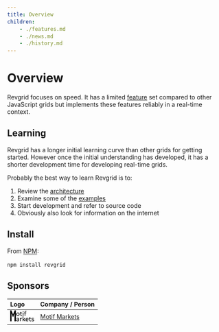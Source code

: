 ```yaml
---
title: Overview
children:
    - ./features.md
    - ./news.md
    - ./history.md
---
```


# Overview

Revgrid focuses on speed.  It has a limited [feature](./features.md) set compared to other JavaScript grids but implements these features reliably in a real-time context.

## Learning

Revgrid has a longer initial learning curve than other grids for getting started.  However once the initial understanding has developed, it has a shorter development time for developing real-time grids.

Probably the best way to learn Revgrid is to:

1. Review the [architecture](../architecture/index.md)
1. Examine some of the [examples](../examples/index.md)
1. Start development and refer to source code
1. Obviously also look for information on the internet

## Install

From [NPM](https://www.npmjs.com/package/revgrid):

`npm install revgrid`

## Sponsors

| Logo 	| Company / Person  |
|:---	|:---	|
| [![Motif Markets logo](motif-markets-text-logo.svg)](https://motifmarkets.com) | [Motif Markets](https://motifmarkets.com) |
